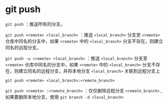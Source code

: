 # git push

`git push` ：推送所有的分支。

`git push <remote> <local_branch>` ：推送 `<local_branch>` 分支至 `<remote>` 仓库中同名的分支中，如果 `<remote>` 中的 `<local_branch>` 分支不存在，则建立同名的远程分支。

`git push -u <remote> <local_branch>` ：推送 `<local_branch>`  分支至 `<remote>` 仓库中同名的分支中，如果 `<remote>` 中的 `<local_branch>` 分支不存在，则建立同名的远程分支，并将本地分支 `<local_branch>` 关联到远程分支上

`git push <remote> <local_branch>:<remote_branch>`

`git push <remote> :<remote_branch>` ：仅仅删除远程分支 `<remote_branch>` ,  如果要删除本地分支，使用 `git branch -d <local_branch>`
